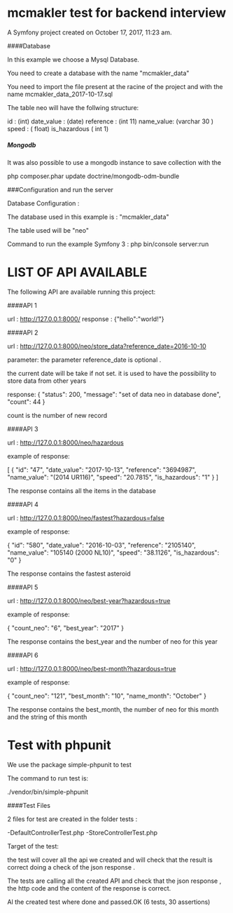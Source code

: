 mcmakler test for backend interview
==================

A Symfony project created on October 17, 2017, 11:23 am.


####Database

In this example we choose a Mysql Database.



You need to create a database with the name  "mcmakler_data"

You need to import the file present at the racine of the project and with the name mcmakler_data_2017-10-17.sql

The table neo will have the follwing structure: 

id : (int) 
date_value : (date) 
reference : (int 11)
name_value: (varchar 30 )
speed : ( float)
is_hazardous ( int 1)

##### Mongodb


It was also possible to use a mongodb instance to save collection with the 

php composer.phar update doctrine/mongodb-odm-bundle



###Configuration and run the server


Database Configuration : 

The database used in this example is : "mcmakler_data"

The table used will be "neo"


Command to run the example Symfony 3 : php bin/console server:run


LIST OF API AVAILABLE
=====


The following API are available running this project: 


####API 1 

url : http://127.0.0.1:8000/
response : {"hello":"world!"}


####API 2

url : http://127.0.0.1:8000/neo/store_data?reference_date=2016-10-10

parameter: the parameter reference_date is optional .

the current date will be take if not set.
it is used to have the possibility to store data from other years

response: 
{
    "status": 200,
    "message": "set of data neo in database done",
    "count": 44
}

count is the number of new record 

####API 3

 
url : http://127.0.0.1:8000/neo/hazardous

example of response: 

[
    {
        "id": "47",
        "date_value": "2017-10-13",
        "reference": "3694987",
        "name_value": "(2014 UR116)",
        "speed": "20.7815",
        "is_hazardous": "1"
    }
]

The response contains all the items in the database



####API 4

 
url : http://127.0.0.1:8000/neo/fastest?hazardous=false


example of response: 

{
    "id": "580",
    "date_value": "2016-10-03",
    "reference": "2105140",
    "name_value": "105140 (2000 NL10)",
    "speed": "38.1126",
    "is_hazardous": "0"
}

The response contains the fastest asteroid

####API 5

 
url : http://127.0.0.1:8000/neo/best-year?hazardous=true


example of response: 

{
    "count_neo": "6",
    "best_year": "2017"
}

The response contains the best_year and the number of neo for this year


####API 6

 
url : http://127.0.0.1:8000/neo/best-month?hazardous=true


example of response: 

{
    "count_neo": "121",
    "best_month": "10",
    "name_month": "October"
}

The response contains the best_month, the number of neo for this month and the string of this month






Test with phpunit
======


We use the package simple-phpunit to test
 
The command to run test is: 

 ./vendor/bin/simple-phpunit



####Test Files

2 files for test are created in the folder tests : 

-DefaultControllerTest.php
-StoreControllerTest.php


Target of the test:

the test will cover all the api we created and will check that the result is correct
doing a check of the json response .

The tests are calling all the created API and check that the json response , the http code and the content of the response is correct.

Al the created test where done and passed.OK (6 tests, 30 assertions)

